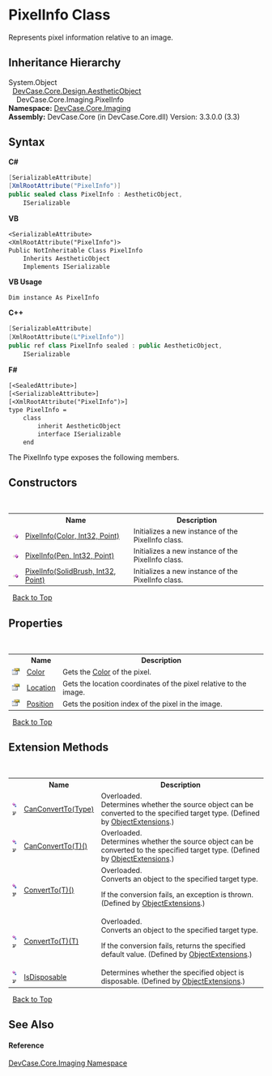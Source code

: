 # PixelInfo Class
 

Represents pixel information relative to an image.


## Inheritance Hierarchy
System.Object<br />&nbsp;&nbsp;<a href="T_DevCase_Core_Design_AestheticObject">DevCase.Core.Design.AestheticObject</a><br />&nbsp;&nbsp;&nbsp;&nbsp;DevCase.Core.Imaging.PixelInfo<br />
**Namespace:**&nbsp;<a href="N_DevCase_Core_Imaging">DevCase.Core.Imaging</a><br />**Assembly:**&nbsp;DevCase.Core (in DevCase.Core.dll) Version: 3.3.0.0 (3.3)

## Syntax

**C#**<br />
``` C#
[SerializableAttribute]
[XmlRootAttribute("PixelInfo")]
public sealed class PixelInfo : AestheticObject, 
	ISerializable
```

**VB**<br />
``` VB
<SerializableAttribute>
<XmlRootAttribute("PixelInfo")>
Public NotInheritable Class PixelInfo
	Inherits AestheticObject
	Implements ISerializable
```

**VB Usage**<br />
``` VB Usage
Dim instance As PixelInfo
```

**C++**<br />
``` C++
[SerializableAttribute]
[XmlRootAttribute(L"PixelInfo")]
public ref class PixelInfo sealed : public AestheticObject, 
	ISerializable
```

**F#**<br />
``` F#
[<SealedAttribute>]
[<SerializableAttribute>]
[<XmlRootAttribute("PixelInfo")>]
type PixelInfo =  
    class
        inherit AestheticObject
        interface ISerializable
    end
```

The PixelInfo type exposes the following members.


## Constructors
&nbsp;<table><tr><th></th><th>Name</th><th>Description</th></tr><tr><td>![Public method](media/pubmethod.gif "Public method")</td><td><a href="M_DevCase_Core_Imaging_PixelInfo__ctor">PixelInfo(Color, Int32, Point)</a></td><td>
Initializes a new instance of the PixelInfo class.</td></tr><tr><td>![Public method](media/pubmethod.gif "Public method")</td><td><a href="M_DevCase_Core_Imaging_PixelInfo__ctor_1">PixelInfo(Pen, Int32, Point)</a></td><td>
Initializes a new instance of the PixelInfo class.</td></tr><tr><td>![Public method](media/pubmethod.gif "Public method")</td><td><a href="M_DevCase_Core_Imaging_PixelInfo__ctor_2">PixelInfo(SolidBrush, Int32, Point)</a></td><td>
Initializes a new instance of the PixelInfo class.</td></tr></table>&nbsp;
<a href="#pixelinfo-class">Back to Top</a>

## Properties
&nbsp;<table><tr><th></th><th>Name</th><th>Description</th></tr><tr><td>![Public property](media/pubproperty.gif "Public property")</td><td><a href="P_DevCase_Core_Imaging_PixelInfo_Color">Color</a></td><td>
Gets the <a href="P_DevCase_Core_Imaging_PixelInfo_Color">Color</a> of the pixel.</td></tr><tr><td>![Public property](media/pubproperty.gif "Public property")</td><td><a href="P_DevCase_Core_Imaging_PixelInfo_Location">Location</a></td><td>
Gets the location coordinates of the pixel relative to the image.</td></tr><tr><td>![Public property](media/pubproperty.gif "Public property")</td><td><a href="P_DevCase_Core_Imaging_PixelInfo_Position">Position</a></td><td>
Gets the position index of the pixel in the image.</td></tr></table>&nbsp;
<a href="#pixelinfo-class">Back to Top</a>

## Extension Methods
&nbsp;<table><tr><th></th><th>Name</th><th>Description</th></tr><tr><td>![Public Extension Method](media/pubextension.gif "Public Extension Method")![Code example](media/CodeExample.png "Code example")</td><td><a href="M_DevCase_Core_Extensions_Object_ObjectExtensions_CanConvertTo">CanConvertTo(Type)</a></td><td>Overloaded.  
Determines whether the source object can be converted to the specified target type.
 (Defined by <a href="T_DevCase_Core_Extensions_Object_ObjectExtensions">ObjectExtensions</a>.)</td></tr><tr><td>![Public Extension Method](media/pubextension.gif "Public Extension Method")![Code example](media/CodeExample.png "Code example")</td><td><a href="M_DevCase_Core_Extensions_Object_ObjectExtensions_CanConvertTo__1">CanConvertTo(T)()</a></td><td>Overloaded.  
Determines whether the source object can be converted to the specified target type.
 (Defined by <a href="T_DevCase_Core_Extensions_Object_ObjectExtensions">ObjectExtensions</a>.)</td></tr><tr><td>![Public Extension Method](media/pubextension.gif "Public Extension Method")![Code example](media/CodeExample.png "Code example")</td><td><a href="M_DevCase_Core_Extensions_Object_ObjectExtensions_ConvertTo__1">ConvertTo(T)()</a></td><td>Overloaded.  
Converts an object to the specified target type. 

 If the conversion fails, an exception is thrown.
 (Defined by <a href="T_DevCase_Core_Extensions_Object_ObjectExtensions">ObjectExtensions</a>.)</td></tr><tr><td>![Public Extension Method](media/pubextension.gif "Public Extension Method")![Code example](media/CodeExample.png "Code example")</td><td><a href="M_DevCase_Core_Extensions_Object_ObjectExtensions_ConvertTo__1_1">ConvertTo(T)(T)</a></td><td>Overloaded.  
Converts an object to the specified target type. 

 If the conversion fails, returns the specified default value.
 (Defined by <a href="T_DevCase_Core_Extensions_Object_ObjectExtensions">ObjectExtensions</a>.)</td></tr><tr><td>![Public Extension Method](media/pubextension.gif "Public Extension Method")![Code example](media/CodeExample.png "Code example")</td><td><a href="M_DevCase_Core_Extensions_Object_ObjectExtensions_IsDisposable">IsDisposable</a></td><td>
Determines whether the specified object is disposable.
 (Defined by <a href="T_DevCase_Core_Extensions_Object_ObjectExtensions">ObjectExtensions</a>.)</td></tr></table>&nbsp;
<a href="#pixelinfo-class">Back to Top</a>

## See Also


#### Reference
<a href="N_DevCase_Core_Imaging">DevCase.Core.Imaging Namespace</a><br />